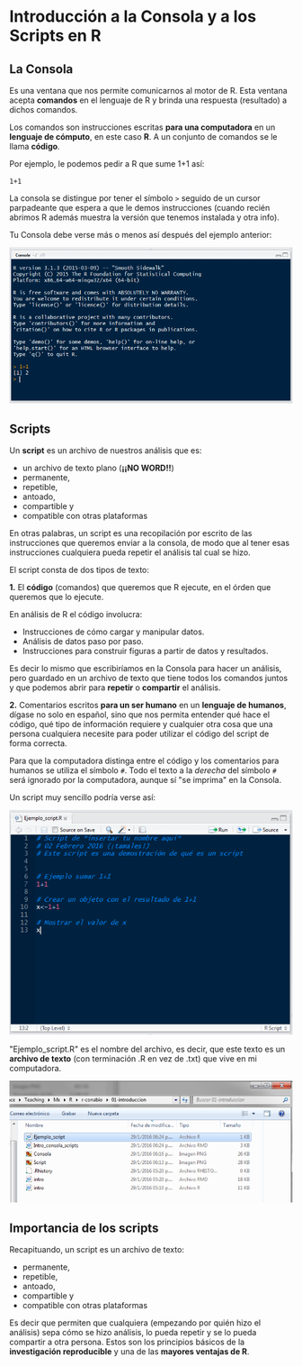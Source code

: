 # Introducción a la Consola y a los Scripts en R

## La Consola

Es una ventana que nos permite comunicarnos al motor de R. Esta ventana acepta **comandos** en el lenguaje de R y brinda una respuesta (resultado) a dichos comandos. 

Los comandos son instrucciones escritas **para una computadora** en un **lenguaje de cómputo**, en este caso **R**. A un conjunto de comandos se le llama **código**. 

Por ejemplo, le podemos pedir a R que sume 1+1 así:

```{r, eval=FALSE}
1+1
```    

La consola se distingue por tener el símbolo `>` seguido de un cursor parpadeante que espera a que le demos instrucciones (cuando recién abrimos R además muestra la versión que tenemos instalada y otra info).

Tu Consola debe verse más o menos así después del ejemplo anterior:

![Consola](Consola.png)


## Scripts
Un **script** es un archivo de nuestros análisis que es:

* un archivo de texto plano (**¡¡NO WORD!!**)
* permanente,
* repetible,
* antoado,
* compartible y 
* compatible con otras plataformas

En otras palabras, un script es una recopilación por escrito de las instrucciones que queremos enviar a la consola, de modo que al tener esas instrucciones cualquiera pueda repetir el análisis tal cual se hizo. 

El script consta de dos tipos de texto: 

**1.** El **código** (comandos) que queremos que R ejecute, en el órden que queremos que lo ejecute.

En análisis de R el código involucra:

* Instrucciones de cómo cargar y manipular datos.   
* Análisis de datos paso por paso.
* Instrucciones para construir figuras a partir de datos y resultados.

Es decir lo mismo que escribiríamos en la Consola para hacer un análisis, pero guardado en un archivo de texto que tiene todos los comandos juntos y que podemos abrir para **repetir** o **compartir** el análisis.

**2.** Comentarios escritos **para un ser humano** en un **lenguaje de humanos**, dígase no solo en español, sino que nos permita entender qué hace el código, qué tipo de información requiere y cualquier otra cosa que una persona cualquiera necesite para poder utilizar el código del script de forma correcta.


Para que la computadora distinga entre el código y los comentarios para humanos se utiliza el símbolo `#`. Todo el texto a la *derecha* del símbolo `#` será ignorado por la computadora, aunque sí "se imprima" en la Consola. 


Un script muy sencillo podría verse así:

![Script](Script.png)


"Ejemplo_script.R" es el nombre del archivo, es decir, que este texto es un **archivo de texto** (con terminación .R en vez de .txt) que vive en mi computadora.

![dondeEjemplo_script](dondeEjemplo_script.png)

## Importancia de los scripts

Recapituando, un script es un archivo de texto: 

* permanente,
* repetible,
* antoado,
* compartible y 
* compatible con otras plataformas

Es decir que permiten que cualquiera (empezando por quién hizo el análisis) sepa cómo se hizo análisis, lo pueda repetir y se lo pueda compartir a otra persona. Estos son los principios básicos de la **investigación reproducible** y una de las **mayores ventajas de R**.


